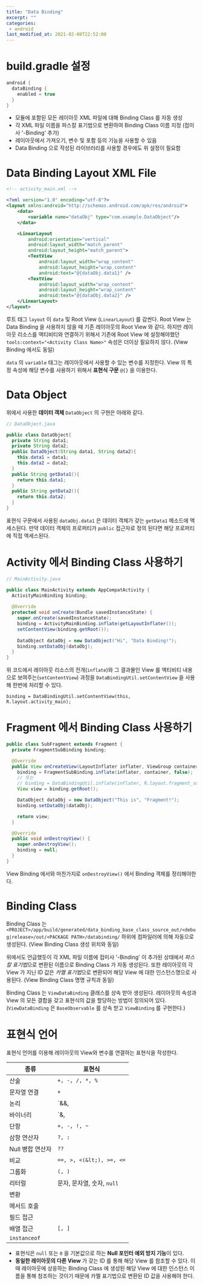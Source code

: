 ```yaml
---
title: "Data Binding"
excerpt: ""
categories:
 - android
last_modified_at: 2021-02-08T22:52:00
---
```


# build.gradle 설정

```groovy
android {
  dataBinding {
    enabled = true
  }
}
```

- 모듈에 포함된 모든 레이아웃 XML 파일에 대해 Binding Class 를 자동 생성
- 각 XML 파일 이름을 파스칼 표기법으로 변환하여 Binding Class 이름 지정 (접미사 '-Binding' 추가)
- 레이아웃에서 가져오기, 변수 및 포함 등의 기능을 사용할 수 있음
- Data Binding 으로 작성된 라이브러리를 사용할 경우에도 위 설정이 필요함



# Data Binding Layout XML File

```xml
<!-- activity_main.xml -->

<?xml version="1.0" encoding="utf-8"?>
<layout xmlns:android="http://schemas.android.com/apk/res/android">
    <data>
        <variable name="dataObj" type="com.example.DataObject"/>
    </data>

    <LinearLayout
        android:orientation="vertical"
        android:layout_width="match_parent"
        android:layout_height="match_parent">
        <TextView
            android:layout_width="wrap_content"
            android:layout_height="wrap_content"
            android:text="@{dataObj.data1}" />
        <TextView
            android:layout_width="wrap_content"
            android:layout_height="wrap_content"
            android:text="@{dataObj.data2}" />
    </LinearLayout>
</layout>
```

루트 태그 `layout` 이  `data` 및 Root View (`LinearLayout`) 를 감싼다. Root View 는 Data Binding 을 사용하지 않을 때 기존 레이아웃의 Root View 와 같다. 하지만 레이아웃 리소스를 액티비티와 연결하기 위해서 기존에 Root View 에 설정해야했던 `tools:context="<Activity Class Name>"` 속성은 더이상 필요하지 않다. (View Binding 에서도 동일)

`data` 의 `variable` 태그는 레이아웃에서 사용할 수 있는 변수를 지정한다. View 의 특정 속성에 해당 변수를 사용하기 위해서 **표현식 구문** `@{}` 을 이용한다.



# Data Object

위에서 사용한 **데이터 객체** `DataObject` 의 구현은 아래와 같다.

```java
// DataObject.java

public class DataObject{
  private String data1;
  private String data2;
  public DataObject(String data1, String data2){
    this.data1 = data1;
    this.data2 = data2;
  }
  public String getData1(){
    return this.data1;
  }
  public String getData2(){
    return this.data2;
  }
}
```

표현식 구문에서 사용된 `dataObj.data1` 은 데이터 객체가 갖는 `getData1` 메소드에 액세스된다. 만약 데이터 객체의 프로퍼티가 `public` 접근자로 정의 된다면 해당 프로퍼티에 직접 액세스된다.



# Activity 에서 Binding Class 사용하기

```java
// MainActivity.java

public class MainActivity extends AppCompatActivity {
  ActivityMainBinding binding;
  
  @Override
  protected void onCreate(Bundle savedInstanceState) {
    super.onCreate(savedInstanceState);
    binding = ActivityMainBinding.inflate(getLayoutInflater());
    setContentView(binding.getRoot());
    
    DataObject dataObj = new DataObject("Hi", "Data Binding!");
    binding.setDataObj(dataObj);
  }
}
```

위 코드에서 레이아웃 리소스의 전개(`inflate`)와 그 결과물인 View 를 액티비티 내용으로 보여주는(`setContentView`) 과정을 `DataBindingUtil.setContentView` 을 사용해 한번에 처리할 수 있다.

```
binding = DataBindingUtil.setContentView(this, R.layout.activity_main);
```



# Fragment 에서 Binding Class 사용하기

```java
public class SubFragment extends Fragment {
  private FragmentSubBinding binding;

  @Override
  public View onCreateView(LayoutInflater inflater, ViewGroup container, Bundle savedInstanceState) {
    binding = FragmentSubBinding.inflate(inflater, container, false);
    // 또는
    // binding = DataBindingUtil.inflate(inflater, R.layout.fragment_sub, container, false);
    View view = binding.getRoot();

    DataObject dataObj = new DataObject("This is", "Fragment!");
    binding.setDataObj(dataObj);

    return view;
  }

  @Override
  public void onDestroyView() {
    super.onDestroyView();
    binding = null;
  }
}
```

View Binding 에서와 마찬가지로 `onDestroyView()` 에서 Binding 객체를 정리해야한다.



# Binding Class

Binding Class 는 `<PROJECT>/app/build/generated/data_binding_base_class_source_out/<debug|release>/out/<PACKAGE PATH>/databinding/` 하위에 컴파일러에 의해 자동으로 생성된다. (View Binding Class 생성 위치와 동일)

위에서도 언급했듯이 각 XML 파일 이름에 접미사 '-Binding' 이 추가된 상태에서 *파스칼 표기법*으로 변환된 이름으로 Binding Class 가 자동 생성된다. 또한 레이아웃의 각 View 가 지닌 ID 값은 *카멜 표기법*으로 변환되어 해당 View 에 대한 인스턴스명으로 사용된다. (View Binding Class 명명 규칙과 동일)

Binding Class 는 `ViewDataBinding` 클래스를 상속 받아 생성된다. 레이아웃의 속성과 View 의 모든 결합을 갖고 표현식의 값을 할당하는 방법이 정의되어 있다. (`ViewDataBinding` 은 `BaseObservable` 를 상속 받고 `ViewBinding` 를 구현한다.)



# 표현식 언어

표현식 언어를 이용해 레이아웃의 View와 변수를 연결하는 표현식을 작성한다.

| 종류             | 표현식                     |
| ---------------- | -------------------------- |
| 산술             | `+, -, /, *, %`            |
| 문자열 연결      | `+`                        |
| 논리             | `&&, ||`                   |
| 바이너리         | `&, |, ^`                  |
| 단항             | `+, -, !, ~`               |
| 삼항 연산자      | `?, :`                     |
| Null 병합 연산자 | `??`                       |
| 비교             | `==, >, <(&lt;), >=, <=`   |
| 그룹화           | `(, )`                     |
| 리터럴           | 문자, 문자열, 숫자, `null` |
| 변환             |                            |
| 메서드 호출      |                            |
| 필드 접근        |                            |
| 배열 접근        | `[, ]`                     |
| `instanceof`     |                            |

- 표현식은 `null` 또는 `0` 을 기본값으로 하는 **Null 포인터 예외 방지 기능**이 있다.
- **동일한 레이아웃의 다른 View** 가 갖는 ID 를 통해 해당 View 를 참조할 수 있다. 이때 레이아웃에 상응하는 Binding Class 에 생성된 해당 View 에 대한 인스턴스 이름을 통해 참조하는 것이기 때문에 카멜 표기법으로 변환된 ID 값을 사용해야 한다.

